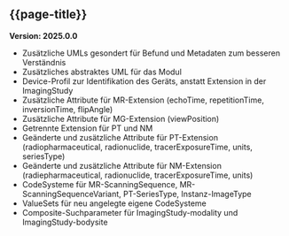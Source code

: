 ## {{page-title}}

**Version: 2025.0.0**

- Zusätzliche UMLs gesondert für Befund und Metadaten zum besseren Verständnis
- Zusätzliches abstraktes UML für das Modul
- Device-Profil zur Identifikation des Geräts, anstatt Extension in der ImagingStudy
- Zusätzliche Attribute für MR-Extension (echoTime, repetitionTime, inversionTime, flipAngle)
- Zusätzliche Attribute für MG-Extension (viewPosition)
- Getrennte Extension für PT und NM
- Geänderte und zusätzliche Attribute für PT-Extension (radiopharmaceutical, radionuclide, tracerExposureTime, units, seriesType)
- Geänderte und zusätzliche Attribute für NM-Extension (radiepharmaceutical, radionuclide, tracerExposureTime, units)
- CodeSysteme für MR-ScanningSequence, MR-ScanningSequenceVariant, PT-SeriesType, Instanz-ImageType
- ValueSets für neu angelegte eigene CodeSysteme
- Composite-Suchparameter für ImagingStudy-modality und ImagingStudy-bodysite
